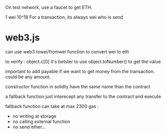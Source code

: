 On test network, use a faucet to get ETH.

1 wei 10^18
For a transaction, its always wei who is send

# web3.js 

can use web3 towei/fromwei function to convert wei to eth

to verify : object.c[0] it's betster to use object.toNumber() to get the value	

important to add payable if we want to get money from the transaction. could be any amount.

constructor function in solidty have the same name than the contract

a fallback function just interecept any transfer to the contract and execute

fallback function can take at max 2300 gas :
- no writing at storage
- no calling external function
- no send ether...
